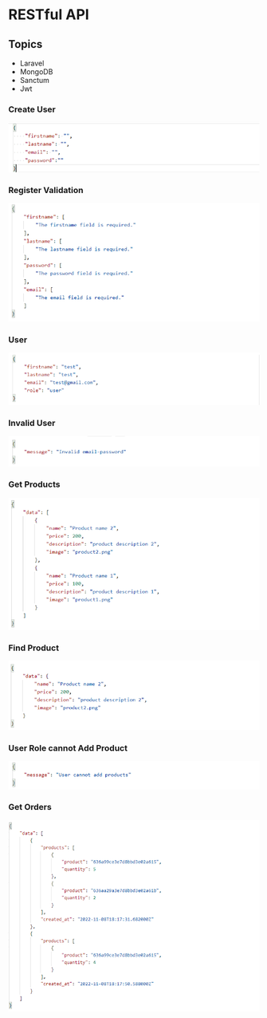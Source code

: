 # RESTful API

## Topics
- Laravel
- MongoDB
- Sanctum
- Jwt

### Create User
<img src="screens/create_user.png" />

### Register Validation
<img src="screens/register_validation.png" />

### User
<img src="screens/user.png" />

### Invalid User
<img src="screens/user_invalid.png" />

### Get Products
<img src="screens/get_products.png" />

### Find Product
<img src="screens/find_product.png" />

### User Role cannot Add Product
<img src="screens/user_role_product.png" />

### Get Orders
<img src="screens/get_orders.png" />